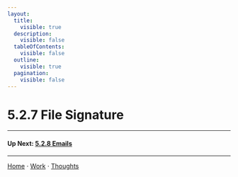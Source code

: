 ```yaml
---
layout:
  title:
    visible: true
  description:
    visible: false
  tableOfContents:
    visible: false
  outline:
    visible: true
  pagination:
    visible: false
---
```


# 5.2.7 File Signature

***

#### Up Next: [5.2.8 Emails](5.2.8-emails.md)

***

[Home](https://sophiecchen.gitbook.io/sophie-chen) ⋅ [Work](https://sophiecchen.gitbook.io/sophie-chen/work) ⋅ [Thoughts](https://sophiecchen.gitbook.io/sophie-chen/thoughts)
